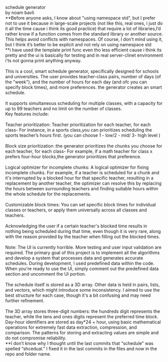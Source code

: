 
schedule generator<br>
by noam bavli
<br>
**Before anyone asks, I know about "using namespace std", but I prefer not to use it because in large-scale projects (not like this, 
  real ones, i just do it all the time cause i think its good practice) 
  that require a lot of libraries,I’d rather know if a function comes from the standard library or another source. This helps avoid 
  conflicts with namespaces.
  Of course, I don’t mind using it, but I think it’s better to be explicit and not rely on using namespace std
  <br>
**i have used the template print func even tho less efficient cause i think its pretty and the ui is basically for testing and in real 
  server-clinet environment i'ts not gonna print anything anyway. 
<br>
<br>
This is a cool, smart schedule generator, specifically designed for schools and universities. 
The user provides teacher-class pairs, number of days (of the "week"), and the number of hours for each day (and ofc you can specify block times), and more preferences.
the generator creates an smart schedule.
<br>
<br>
It supports simultaneous scheduling for multiple classes, with a capacity for up to 99 teachers and no limit on the number of classes.
<br>
Key features include:
<br>
<br>
Teacher prioritization: Teacher prioritization for each teacher, for each class- For instance, in a sports class,you can prioritizes scheduling the sports teacher’s hours first.
(you can choose 1 - low/2 - mid/ 3- high level )
<br>
<br>
Block size prioritization :the generator prioritizes the chunks you choose for
each teacher, for each class- For example, if a math teacher for class x prefers four-hour blocks,the generator prioritizes that preference.
<br>
<br>
Logical optimizer for incomplete chunks: A logical optimizer for fixing incomplete chunks. For example, if a teacher is scheduled
for a chunk and it's interrupted by a blocked hour for that specific teacher, resulting in a replacement by another teacher,
the optimizer can resolve this by replacing the hours between surrounding teachers and finding suitable hours within the whole schedule for the replacements.
<br>
<br>
Customizable block times: You can set specific block times for individual classes or teachers, or apply them universally across all classes and teachers.
<br>
<br>
Acknowledging the user if a certain teacher's blocked time results in nothing being scheduled during that time, even though it is very rare,
along with the reason provided by the teacher when filling out the blocked times.
<br>
<br>
Note: The UI is currently horrible. More testing and user input validation are required.
The primary goal of this project is to implement all the algorithms and develop a system that processes data and generates accurate schedules.
During development, I used predefined data within the code. When you're ready to use the UI, simply comment out the predefined data 
section and uncomment the UI portion.
<br>
<br>
The schedule itself is stored as a 3D array. Other data is held in pairs, lists, and vectors, which might introduce some inconsistency.
I aimed to use the best structure for each case, though it's a bit confusing and may need further refinement.
<br>
<br>
The 3D array stores three-digit numbers: the hundreds digit represents the teacher, while the tens and ones digits represent the preferred time block.
Day-hour identifiers are stored as day*24 + hour, using basic mathematical operations for extremely fast data extraction, compression, and comparison.
The patterns for storing and extracting values are simple and do not compromise reliability.
<br>
**I don’t know why I thought until the last commits that “schedule” was spelled “shcedual.” I fixed it in the last commits in the files and now in the repo and folder name.

